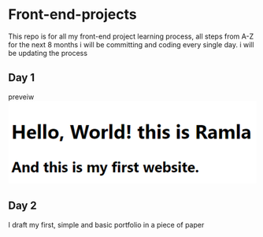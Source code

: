 # Front-end-projects

This repo is for all my front-end project learning process, all steps from A-Z
for the next 8 months i will be committing and coding  every single day.
i will be updating the process

## Day 1

  preveiw
![day 1](day1.png)

## Day 2
I draft my first, simple and  basic portfolio in a piece of paper
